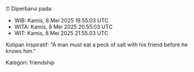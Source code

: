 ⏰ Diperbarui pada:
- WIB: Kamis, 8 Mei 2025 19.55.03 UTC
- WITA: Kamis, 8 Mei 2025 20.55.03 UTC
- WIT: Kamis, 8 Mei 2025 21.55.03 UTC

Kutipan Inspiratif:
"A man must eat a peck of salt with his friend before he knows him."


Kategori: friendship

